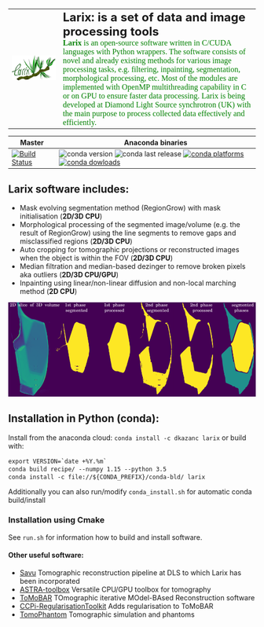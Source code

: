 <table>
    <tr>
        <td>
        <div align="left">
          <img src="docs/images/larix_logo.png" width="1150"><br>          
        </div>
        </td>
        <td>
        <font size="5"><b> Larix: is a set of data and image processing tools </b></font>
        <br><font size="3" face="verdana" color="green"><b> Larix</b> is an open-source software written in C/CUDA languages with Python wrappers. The software consists of novel and already existing methods for various image processing tasks, e.g. filtering, inpainting, segmentation, morphological processing, etc.  Most of the modules are implemented with OpenMP multithreading capability in C or on GPU to ensure faster data processing. Larix is being developed at Diamond Light Source synchrotron (UK) with the main purpose to process collected data effectively and efficiently.
        </font></br>
        </td>
    </tr>
</table>

| Master | Anaconda binaries |
|--------|-------------------|
| [![Build Status](http://192.168.0.9:8080/buildStatus/icon?job=larix%2Fmaster)](http://192.168.0.9:8080/job/larix/job/master/) | ![conda version](https://anaconda.org/dkazanc/larix/badges/version.svg) ![conda last release](https://anaconda.org/dkazanc/larix/badges/latest_release_date.svg) [![conda platforms](https://anaconda.org/dkazanc/larix/badges/platforms.svg) ![conda dowloads](https://anaconda.org/dkazanc/larix/badges/downloads.svg)](https://anaconda.org/dkazanc/larix/) |

## Larix software includes:
 * Mask evolving segmentation method (RegionGrow) with mask initialisation (**2D/3D CPU**)
 * Morphological processing of the segmented image/volume (e.g. the result of RegionGrow)  using the line segments to remove gaps and misclassified regions (**2D/3D CPU**)
 * Auto cropping for tomographic projections or reconstructed images when the object is within the FOV (**2D/3D CPU**)
 * Median filtration and median-based dezinger to remove broken pixels aka outliers  (**2D/3D CPU/GPU**)
 * Inpainting using linear/non-linear diffusion and non-local marching method  (**2D CPU**)

 <div align="center">
   <img src="docs/images/demo_larix.png" width="650">
 </div>

## Installation in Python (conda):
Install from the anaconda cloud: `conda install -c dkazanc larix` or build with:
```
export VERSION=`date +%Y.%m`
conda build recipe/ --numpy 1.15 --python 3.5
conda install -c file://${CONDA_PREFIX}/conda-bld/ larix
```
Additionally you can also run/modify `conda_install.sh` for automatic conda build/install

### Installation using Cmake
See `run.sh` for information how to build and install software.

#### Other useful software:
 * [Savu](https://github.com/DiamondLightSource/Savu) Tomographic reconstruction pipeline at DLS to which Larix has been incorporated
 * [ASTRA-toolbox](https://www.astra-toolbox.com/) Versatile CPU/GPU toolbox for tomography
 * [ToMoBAR](https://github.com/dkazanc/ToMoBAR) TOmographic iterative MOdel-BAsed Reconstruction software
 * [CCPi-RegularisationToolkit](https://github.com/vais-ral/CCPi-Regularisation-Toolkit) Adds regularisation to ToMoBAR
 * [TomoPhantom](https://github.com/dkazanc/TomoPhantom) Tomographic simulation and phantoms
